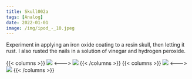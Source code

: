 ```yaml
---
title: Skull002a
tags: [Analog]
date: 2022-01-01
image: /img/ipod_-_10.jpeg
---
```

Experiment in applying an iron oxide coating to a resin skull, then letting it rust. I also rusted the nails in a solution of vinegar and hydrogen peroxide.

{{< columns >}}
![](/img/ipod_-_2.jpeg)
<--->
![](/img/ipod_-_8.jpeg)
{{< /columns >}}
{{< columns >}}
![](/img/ipod_-_4.jpeg)
<--->
![](/img/ipod_-_9.jpeg)
{{< /columns >}}
